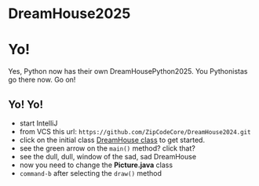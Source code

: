 # DreamHouse2025

# Yo!

Yes, Python now has their own DreamHousePython2025. You Pythonistas go there now. Go on!

## Yo! Yo!

- start IntelliJ
- from VCS this url: `https://github.com/ZipCodeCore/DreamHouse2024.git`
- click on the initial class [DreamHouse class](src/main/java/rocks/zipcode/dreamhouse/DreamHouse.java) to get started.
- see the green arrow on the `main()` method? click that?
- see the dull, dull, window of the sad, sad DreamHouse
- now you need to change the **Picture.java** class
- `command-b` after selecting the `draw()` method
